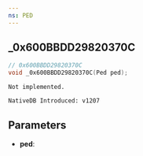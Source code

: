 ```yaml
---
ns: PED
---
```

## _0x600BBDD29820370C

```c
// 0x600BBDD29820370C
void _0x600BBDD29820370C(Ped ped);
```

```
Not implemented.

NativeDB Introduced: v1207
```

## Parameters
* **ped**:
